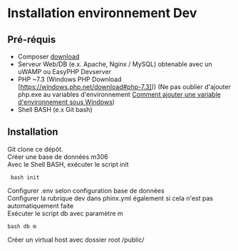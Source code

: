 # Installation environnement Dev

## Pré-réquis

 - Composer [download](https://getcomposer.org/download/)
 - Serveur Web/DB (e.x. Apache, Nginx / MySQL) obtenable avec un uWAMP ou  EasyPHP Devserver
 - PHP ~7.3 (Windows PHP Download [https://windows.php.net/download#php-7.3]))
 (Ne pas oublier d'ajouter php.exe au variables d'environnement [Comment ajouter une variable d'environnement sous Windows](https://docs.alfresco.com/4.2/tasks/fot-addpath.html))
 - Shell BASH (e.x Git bash)
 ## Installation 
 Git clone ce dépôt.  
 Créer une base de données m306  
 Avec le Shell BASH, exécuter le script init

     bash init

 Configurer .env selon configuration base de données  
 Configurer la rubrique dev dans phinx.yml également si cela n'est pas automatiquement faite  
Exécuter le script db avec paramètre m

    bash db m
Créer un virtual host avec dossier root /public/
